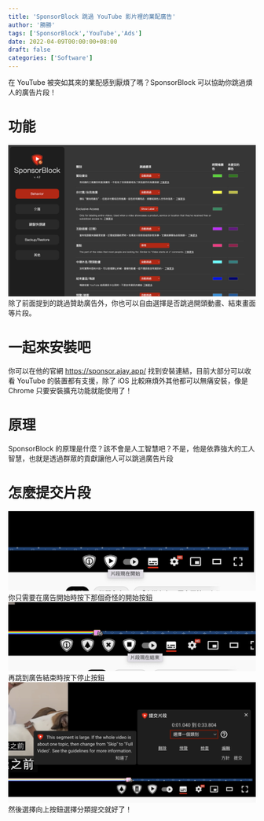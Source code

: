 ```yaml
---
title: 'SponsorBlock 跳過 YouTube 影片裡的業配廣告'
author: '勝勝'
tags: ['SponsorBlock','YouTube','Ads'] 
date: 2022-04-09T00:00:00+08:00
draft: false
categories: ['Software']
---
```

在 YouTube 被突如其來的業配感到厭煩了嗎？SponsorBlock 可以協助你跳過煩人的廣告片段！
<!--more-->
# 功能
![](/img/sponsorblock_1.jpg)
除了前面提到的跳過贊助廣告外，你也可以自由選擇是否跳過開頭動畫、結束畫面等片段。
# 一起來安裝吧
你可以在他的官網 https://sponsor.ajay.app/ 找到安裝連結，目前大部分可以收看 YouTube 的裝置都有支援，除了 iOS 比較麻煩外其他都可以無痛安裝，像是 Chrome 只要安裝擴充功能就能使用了！
# 原理
SponsorBlock 的原理是什麼？該不會是人工智慧吧？不是，他是依靠強大的工人智慧，也就是透過群眾的貢獻讓他人可以跳過廣告片段
# 怎麼提交片段
![](/img/sponsorblock_2.jpg)
你只需要在廣告開始時按下那個奇怪的開始按鈕
![](/img/sponsorblock_3.jpg)
再跳到廣告結束時按下停止按鈕
![](/img/sponsorblock_4.jpg)
然後選擇向上按鈕選擇分類提交就好了！
